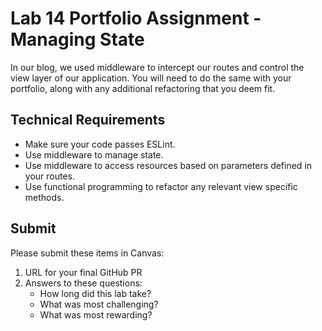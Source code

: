 # Lab 14 Portfolio Assignment - Managing State

In our blog, we used middleware to intercept our routes and control the view layer of our application. You will need to do the same with your portfolio, along with any additional refactoring that you deem fit.

## Technical Requirements
 - Make sure your code passes ESLint.
 - Use middleware to manage state.
 - Use middleware to access resources based on parameters defined in your routes.
 - Use functional programming to refactor any relevant view specific methods.

## Submit
Please submit these items in Canvas:

1. URL for your final GitHub PR
2. Answers to these questions:
   - How long did this lab take?
   - What was most challenging?
   - What was most rewarding?
